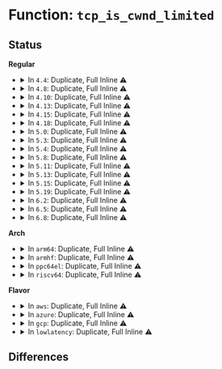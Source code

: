 # Function: <code>tcp_is_cwnd_limited</code>

## Status
<b>Regular</b>
<ul>
<li>
<details>
<summary>In <code>4.4</code>: Duplicate, Full Inline ⚠️</summary>

**Collision:** Static Duplication

**Inline:** Full

**Transformation:** False

**Instances:**

```
In net/ipv4/tcp_output.c (ffffffff817769df)
Location: include/net/tcp.h:1080
Inline: True
Inline callers:
  - net/ipv4/tcp_output.c:tcp_write_xmit
```
```
In net/ipv4/tcp_cong.c (ffffffff817801f5)
Location: include/net/tcp.h:1080
Inline: True
Inline callers:
  - net/ipv4/tcp_cong.c:tcp_reno_cong_avoid
```
```
In net/ipv4/tcp_cubic.c (ffffffff817ac633)
Location: include/net/tcp.h:1080
Inline: True
Inline callers:
  - net/ipv4/tcp_cubic.c:bictcp_cong_avoid
```
</details>
</li>
<li>
<details>
<summary>In <code>4.8</code>: Duplicate, Full Inline ⚠️</summary>

**Collision:** Static Duplication

**Inline:** Full

**Transformation:** False

**Instances:**

```
In net/ipv4/tcp_output.c (ffffffff817e3952)
Location: include/net/tcp.h:1088
Inline: True
Inline callers:
  - net/ipv4/tcp_output.c:tcp_write_xmit
```
```
In net/ipv4/tcp_cong.c (ffffffff817ed6d5)
Location: include/net/tcp.h:1088
Inline: True
Inline callers:
  - net/ipv4/tcp_cong.c:tcp_reno_cong_avoid
```
```
In net/ipv4/tcp_cubic.c (ffffffff81819b93)
Location: include/net/tcp.h:1088
Inline: True
Inline callers:
  - net/ipv4/tcp_cubic.c:bictcp_cong_avoid
```
</details>
</li>
<li>
<details>
<summary>In <code>4.10</code>: Duplicate, Full Inline ⚠️</summary>

**Collision:** Static Duplication

**Inline:** Full

**Transformation:** False

**Instances:**

```
In net/ipv4/tcp_output.c (ffffffff81813fc4)
Location: include/net/tcp.h:1143
Inline: True
Inline callers:
  - net/ipv4/tcp_output.c:tcp_write_xmit
```
```
In net/ipv4/tcp_cong.c (ffffffff8181dfe5)
Location: include/net/tcp.h:1143
Inline: True
Inline callers:
  - net/ipv4/tcp_cong.c:tcp_reno_cong_avoid
```
```
In net/ipv4/tcp_cubic.c (ffffffff8184b453)
Location: include/net/tcp.h:1143
Inline: True
Inline callers:
  - net/ipv4/tcp_cubic.c:bictcp_cong_avoid
```
</details>
</li>
<li>
<details>
<summary>In <code>4.13</code>: Duplicate, Full Inline ⚠️</summary>

**Collision:** Static Duplication

**Inline:** Full

**Transformation:** False

**Instances:**

```
In net/ipv4/tcp_output.c (ffffffff8183422c)
Location: include/net/tcp.h:1178
Inline: True
Inline callers:
  - net/ipv4/tcp_output.c:tcp_write_xmit
```
```
In net/ipv4/tcp_cong.c (ffffffff8183e745)
Location: include/net/tcp.h:1178
Inline: True
Inline callers:
  - net/ipv4/tcp_cong.c:tcp_reno_cong_avoid
```
```
In net/ipv4/tcp_cubic.c (ffffffff8186eec3)
Location: include/net/tcp.h:1178
Inline: True
Inline callers:
  - net/ipv4/tcp_cubic.c:bictcp_cong_avoid
```
</details>
</li>
<li>
<details>
<summary>In <code>4.15</code>: Duplicate, Full Inline ⚠️</summary>

**Collision:** Static Duplication

**Inline:** Full

**Transformation:** False

**Instances:**

```
In net/ipv4/tcp_output.c (ffffffff818b3645)
Location: include/net/tcp.h:1169
Inline: True
Inline callers:
  - net/ipv4/tcp_output.c:tcp_write_xmit
```
```
In net/ipv4/tcp_cong.c (ffffffff818bdf95)
Location: include/net/tcp.h:1169
Inline: True
Inline callers:
  - net/ipv4/tcp_cong.c:tcp_reno_cong_avoid
```
```
In net/ipv4/tcp_cubic.c (ffffffff818ef853)
Location: include/net/tcp.h:1169
Inline: True
Inline callers:
  - net/ipv4/tcp_cubic.c:bictcp_cong_avoid
```
</details>
</li>
<li>
<details>
<summary>In <code>4.18</code>: Duplicate, Full Inline ⚠️</summary>

**Collision:** Static Duplication

**Inline:** Full

**Transformation:** False

**Instances:**

```
In net/ipv4/tcp_output.c (ffffffff81908da9)
Location: include/net/tcp.h:1186
Inline: True
Inline callers:
  - net/ipv4/tcp_output.c:tcp_write_xmit
```
```
In net/ipv4/tcp_cong.c (ffffffff81913bb5)
Location: include/net/tcp.h:1186
Inline: True
Inline callers:
  - net/ipv4/tcp_cong.c:tcp_reno_cong_avoid
```
```
In net/ipv4/tcp_cubic.c (ffffffff819461a5)
Location: include/net/tcp.h:1186
Inline: True
Inline callers:
  - net/ipv4/tcp_cubic.c:bictcp_cong_avoid
```
</details>
</li>
<li>
<details>
<summary>In <code>5.0</code>: Duplicate, Full Inline ⚠️</summary>

**Collision:** Static Duplication

**Inline:** Full

**Transformation:** False

**Instances:**

```
In net/ipv4/tcp_output.c (ffffffff81936ff7)
Location: include/net/tcp.h:1226
Inline: True
Inline callers:
  - net/ipv4/tcp_output.c:tcp_write_xmit
```
```
In net/ipv4/tcp_cong.c (ffffffff81942365)
Location: include/net/tcp.h:1226
Inline: True
Inline callers:
  - net/ipv4/tcp_cong.c:tcp_reno_cong_avoid
```
```
In net/ipv4/tcp_cubic.c (ffffffff81976345)
Location: include/net/tcp.h:1226
Inline: True
Inline callers:
  - net/ipv4/tcp_cubic.c:bictcp_cong_avoid
```
</details>
</li>
<li>
<details>
<summary>In <code>5.3</code>: Duplicate, Full Inline ⚠️</summary>

**Collision:** Static Duplication

**Inline:** Full

**Transformation:** False

**Instances:**

```
In net/ipv4/tcp_output.c (ffffffff8199c60f)
Location: include/net/tcp.h:1228
Inline: True
Inline callers:
  - net/ipv4/tcp_output.c:tcp_write_xmit
```
```
In net/ipv4/tcp_cong.c (ffffffff819a6955)
Location: include/net/tcp.h:1228
Inline: True
Inline callers:
  - net/ipv4/tcp_cong.c:tcp_reno_cong_avoid
```
```
In net/ipv4/tcp_cubic.c (ffffffff819e0025)
Location: include/net/tcp.h:1228
Inline: True
Inline callers:
  - net/ipv4/tcp_cubic.c:bictcp_cong_avoid
```
</details>
</li>
<li>
<details>
<summary>In <code>5.4</code>: Duplicate, Full Inline ⚠️</summary>

**Collision:** Static Duplication

**Inline:** Full

**Transformation:** False

**Instances:**

```
In net/ipv4/tcp_output.c (ffffffff819d30c1)
Location: include/net/tcp.h:1249
Inline: True
Inline callers:
  - net/ipv4/tcp_output.c:tcp_write_xmit
```
```
In net/ipv4/tcp_cong.c (ffffffff819dd625)
Location: include/net/tcp.h:1249
Inline: True
Inline callers:
  - net/ipv4/tcp_cong.c:tcp_reno_cong_avoid
```
```
In net/ipv4/tcp_cubic.c (ffffffff81a16eb5)
Location: include/net/tcp.h:1249
Inline: True
Inline callers:
  - net/ipv4/tcp_cubic.c:bictcp_cong_avoid
```
</details>
</li>
<li>
<details>
<summary>In <code>5.8</code>: Duplicate, Full Inline ⚠️</summary>

**Collision:** Static Duplication

**Inline:** Full

**Transformation:** False

**Instances:**

```
In net/ipv4/tcp_output.c (ffffffff81abbd2f)
Location: include/net/tcp.h:1269
Inline: True
Inline callers:
  - net/ipv4/tcp_output.c:tcp_cwnd_validate
```
```
In net/ipv4/tcp_cong.c (ffffffff81acab45)
Location: include/net/tcp.h:1269
Inline: True
Inline callers:
  - net/ipv4/tcp_cong.c:tcp_reno_cong_avoid
```
```
In net/ipv4/tcp_cubic.c (ffffffff81b08245)
Location: include/net/tcp.h:1269
Inline: True
Inline callers:
  - net/ipv4/tcp_cubic.c:bictcp_cong_avoid
```
</details>
</li>
<li>
<details>
<summary>In <code>5.11</code>: Duplicate, Full Inline ⚠️</summary>

**Collision:** Static Duplication

**Inline:** Full

**Transformation:** False

**Instances:**

```
In net/ipv4/tcp_output.c (ffffffff81ac715c)
Location: include/net/tcp.h:1274
Inline: True
Inline callers:
  - net/ipv4/tcp_output.c:tcp_cwnd_validate
```
```
In net/ipv4/tcp_cong.c (ffffffff81ad6ad5)
Location: include/net/tcp.h:1274
Inline: True
Inline callers:
  - net/ipv4/tcp_cong.c:tcp_reno_cong_avoid
```
```
In net/ipv4/tcp_cubic.c (ffffffff81b16625)
Location: include/net/tcp.h:1274
Inline: True
Inline callers:
  - net/ipv4/tcp_cubic.c:bictcp_cong_avoid
```
</details>
</li>
<li>
<details>
<summary>In <code>5.13</code>: Duplicate, Full Inline ⚠️</summary>

**Collision:** Static Duplication

**Inline:** Full

**Transformation:** False

**Instances:**

```
In net/ipv4/tcp_output.c (ffffffff81ab6470)
Location: include/net/tcp.h:1266
Inline: True
Inline callers:
  - net/ipv4/tcp_output.c:tcp_write_xmit
```
```
In net/ipv4/tcp_cong.c (ffffffff81ac1b15)
Location: include/net/tcp.h:1266
Inline: True
Inline callers:
  - net/ipv4/tcp_cong.c:tcp_reno_cong_avoid
```
```
In net/ipv4/tcp_cubic.c (ffffffff81b04405)
Location: include/net/tcp.h:1266
Inline: True
Inline callers:
  - net/ipv4/tcp_cubic.c:cubictcp_cong_avoid
```
</details>
</li>
<li>
<details>
<summary>In <code>5.15</code>: Duplicate, Full Inline ⚠️</summary>

**Collision:** Static Duplication

**Inline:** Full

**Transformation:** False

**Instances:**

```
In net/ipv4/tcp_output.c (ffffffff81b73477)
Location: include/net/tcp.h:1259
Inline: True
Inline callers:
  - net/ipv4/tcp_output.c:tcp_write_xmit
```
```
In net/ipv4/tcp_cong.c (ffffffff81b7f835)
Location: include/net/tcp.h:1259
Inline: True
Inline callers:
  - net/ipv4/tcp_cong.c:tcp_reno_cong_avoid
```
```
In net/ipv4/tcp_cubic.c (ffffffff81bc67f5)
Location: include/net/tcp.h:1259
Inline: True
Inline callers:
  - net/ipv4/tcp_cubic.c:cubictcp_cong_avoid
```
</details>
</li>
<li>
<details>
<summary>In <code>5.19</code>: Duplicate, Full Inline ⚠️</summary>

**Collision:** Static Duplication

**Inline:** Full

**Transformation:** False

**Instances:**

```
In net/ipv4/tcp_output.c (ffffffff81d02bc6)
Location: include/net/tcp.h:1288
Inline: True
Inline callers:
  - net/ipv4/tcp_output.c:tcp_write_xmit
```
```
In net/ipv4/tcp_cong.c (ffffffff81d0f775)
Location: include/net/tcp.h:1288
Inline: True
Inline callers:
  - net/ipv4/tcp_cong.c:tcp_reno_cong_avoid
```
```
In net/ipv4/tcp_cubic.c (ffffffff81d5bb75)
Location: include/net/tcp.h:1288
Inline: True
Inline callers:
  - net/ipv4/tcp_cubic.c:cubictcp_cong_avoid
```
</details>
</li>
<li>
<details>
<summary>In <code>6.2</code>: Duplicate, Full Inline ⚠️</summary>

**Collision:** Static Duplication

**Inline:** Full

**Transformation:** False

**Instances:**

```
In net/ipv4/tcp_output.c (ffffffff81ec3510)
Location: include/net/tcp.h:1301
Inline: True
Inline callers:
  - net/ipv4/tcp_output.c:tcp_cwnd_validate
```
```
In net/ipv4/tcp_cong.c (ffffffff81ed5395)
Location: include/net/tcp.h:1301
Inline: True
```
```
In net/ipv4/tcp_cubic.c (ffffffff81f26055)
Location: include/net/tcp.h:1301
Inline: True
Inline callers:
  - net/ipv4/tcp_cubic.c:cubictcp_cong_avoid
```
</details>
</li>
<li>
<details>
<summary>In <code>6.5</code>: Duplicate, Full Inline ⚠️</summary>

**Collision:** Static Duplication

**Inline:** Full

**Transformation:** False

**Instances:**

```
In net/ipv4/tcp_output.c (ffffffff81f2176c)
Location: include/net/tcp.h:1299
Inline: True
Inline callers:
  - net/ipv4/tcp_output.c:tcp_cwnd_validate
```
```
In net/ipv4/tcp_cong.c (ffffffff81f34005)
Location: include/net/tcp.h:1299
Inline: True
Inline callers:
  - net/ipv4/tcp_cong.c:tcp_reno_cong_avoid
```
```
In net/ipv4/tcp_cubic.c (ffffffff81f85955)
Location: include/net/tcp.h:1299
Inline: True
Inline callers:
  - net/ipv4/tcp_cubic.c:cubictcp_cong_avoid
```
</details>
</li>
<li>
<details>
<summary>In <code>6.8</code>: Duplicate, Full Inline ⚠️</summary>

**Collision:** Static Duplication

**Inline:** Full

**Transformation:** False

**Instances:**

```
In net/ipv4/tcp_output.c (ffffffff81fe56ff)
Location: include/net/tcp.h:1336
Inline: True
Inline callers:
  - net/ipv4/tcp_output.c:tcp_cwnd_validate
```
```
In net/ipv4/tcp_cong.c (ffffffff81ffa185)
Location: include/net/tcp.h:1336
Inline: True
Inline callers:
  - net/ipv4/tcp_cong.c:tcp_reno_cong_avoid
```
```
In net/ipv4/tcp_cubic.c (ffffffff8204c025)
Location: include/net/tcp.h:1336
Inline: True
Inline callers:
  - net/ipv4/tcp_cubic.c:cubictcp_cong_avoid
```
</details>
</li>
</ul>
<b>Arch</b>
<ul>
<li>
<details>
<summary>In <code>arm64</code>: Duplicate, Full Inline ⚠️</summary>

**Collision:** Static Duplication

**Inline:** Full

**Transformation:** False

**Instances:**

```
In net/ipv4/tcp_output.c (ffff800010c85c5c)
Location: include/net/tcp.h:1249
Inline: True
Inline callers:
  - net/ipv4/tcp_output.c:tcp_write_xmit
```
```
In net/ipv4/tcp_cong.c (ffff800010c9095c)
Location: include/net/tcp.h:1249
Inline: True
Inline callers:
  - net/ipv4/tcp_cong.c:tcp_reno_cong_avoid
```
```
In net/ipv4/tcp_cubic.c (ffff800010cd290c)
Location: include/net/tcp.h:1249
Inline: True
Inline callers:
  - net/ipv4/tcp_cubic.c:bictcp_cong_avoid
```
</details>
</li>
<li>
<details>
<summary>In <code>armhf</code>: Duplicate, Full Inline ⚠️</summary>

**Collision:** Static Duplication

**Inline:** Full

**Transformation:** False

**Instances:**

```
In net/ipv4/tcp_output.c (c0d94ec0)
Location: include/net/tcp.h:1249
Inline: True
Inline callers:
  - net/ipv4/tcp_output.c:tcp_write_xmit
```
```
In net/ipv4/tcp_cong.c (c0d9f6f0)
Location: include/net/tcp.h:1249
Inline: True
Inline callers:
  - net/ipv4/tcp_cong.c:tcp_reno_cong_avoid
```
```
In net/ipv4/tcp_cubic.c (c0ddcc84)
Location: include/net/tcp.h:1249
Inline: True
Inline callers:
  - net/ipv4/tcp_cubic.c:bictcp_cong_avoid
```
</details>
</li>
<li>
<details>
<summary>In <code>ppc64el</code>: Duplicate, Full Inline ⚠️</summary>

**Collision:** Static Duplication

**Inline:** Full

**Transformation:** False

**Instances:**

```
In net/ipv4/tcp_output.c (c000000000d91ebc)
Location: include/net/tcp.h:1249
Inline: True
Inline callers:
  - net/ipv4/tcp_output.c:tcp_write_xmit
```
```
In net/ipv4/tcp_cong.c (c000000000d9fa58)
Location: include/net/tcp.h:1249
Inline: True
Inline callers:
  - net/ipv4/tcp_cong.c:tcp_reno_cong_avoid
```
```
In net/ipv4/tcp_cubic.c (c000000000df130c)
Location: include/net/tcp.h:1249
Inline: True
Inline callers:
  - net/ipv4/tcp_cubic.c:bictcp_cong_avoid
```
</details>
</li>
<li>
<details>
<summary>In <code>riscv64</code>: Duplicate, Full Inline ⚠️</summary>

**Collision:** Static Duplication

**Inline:** Full

**Transformation:** False

**Instances:**

```
In net/ipv4/tcp_output.c (ffffffe0007e73d4)
Location: include/net/tcp.h:1249
Inline: True
Inline callers:
  - net/ipv4/tcp_output.c:tcp_write_xmit
```
```
In net/ipv4/tcp_cong.c (ffffffe0007f0788)
Location: include/net/tcp.h:1249
Inline: True
Inline callers:
  - net/ipv4/tcp_cong.c:tcp_reno_cong_avoid
```
```
In net/ipv4/tcp_cubic.c (ffffffe000823e38)
Location: include/net/tcp.h:1249
Inline: True
Inline callers:
  - net/ipv4/tcp_cubic.c:bictcp_cong_avoid
```
</details>
</li>
</ul>
<b>Flavor</b>
<ul>
<li>
<details>
<summary>In <code>aws</code>: Duplicate, Full Inline ⚠️</summary>

**Collision:** Static Duplication

**Inline:** Full

**Transformation:** False

**Instances:**

```
In net/ipv4/tcp_output.c (ffffffff81972f31)
Location: include/net/tcp.h:1249
Inline: True
Inline callers:
  - net/ipv4/tcp_output.c:tcp_write_xmit
```
```
In net/ipv4/tcp_cong.c (ffffffff8197d495)
Location: include/net/tcp.h:1249
Inline: True
Inline callers:
  - net/ipv4/tcp_cong.c:tcp_reno_cong_avoid
```
```
In net/ipv4/tcp_cubic.c (ffffffff819b6545)
Location: include/net/tcp.h:1249
Inline: True
Inline callers:
  - net/ipv4/tcp_cubic.c:bictcp_cong_avoid
```
</details>
</li>
<li>
<details>
<summary>In <code>azure</code>: Duplicate, Full Inline ⚠️</summary>

**Collision:** Static Duplication

**Inline:** Full

**Transformation:** False

**Instances:**

```
In net/ipv4/tcp_output.c (ffffffff8192ca01)
Location: include/net/tcp.h:1249
Inline: True
Inline callers:
  - net/ipv4/tcp_output.c:tcp_write_xmit
```
```
In net/ipv4/tcp_cong.c (ffffffff81936f55)
Location: include/net/tcp.h:1249
Inline: True
Inline callers:
  - net/ipv4/tcp_cong.c:tcp_reno_cong_avoid
```
```
In net/ipv4/tcp_cubic.c (ffffffff81973335)
Location: include/net/tcp.h:1249
Inline: True
Inline callers:
  - net/ipv4/tcp_cubic.c:bictcp_cong_avoid
```
</details>
</li>
<li>
<details>
<summary>In <code>gcp</code>: Duplicate, Full Inline ⚠️</summary>

**Collision:** Static Duplication

**Inline:** Full

**Transformation:** False

**Instances:**

```
In net/ipv4/tcp_output.c (ffffffff819dd701)
Location: include/net/tcp.h:1249
Inline: True
Inline callers:
  - net/ipv4/tcp_output.c:tcp_write_xmit
```
```
In net/ipv4/tcp_cong.c (ffffffff819e7c65)
Location: include/net/tcp.h:1249
Inline: True
Inline callers:
  - net/ipv4/tcp_cong.c:tcp_reno_cong_avoid
```
```
In net/ipv4/tcp_cubic.c (ffffffff81a20fc5)
Location: include/net/tcp.h:1249
Inline: True
Inline callers:
  - net/ipv4/tcp_cubic.c:bictcp_cong_avoid
```
</details>
</li>
<li>
<details>
<summary>In <code>lowlatency</code>: Duplicate, Full Inline ⚠️</summary>

**Collision:** Static Duplication

**Inline:** Full

**Transformation:** False

**Instances:**

```
In net/ipv4/tcp_output.c (ffffffff819e7381)
Location: include/net/tcp.h:1249
Inline: True
Inline callers:
  - net/ipv4/tcp_output.c:tcp_write_xmit
```
```
In net/ipv4/tcp_cong.c (ffffffff819f1935)
Location: include/net/tcp.h:1249
Inline: True
Inline callers:
  - net/ipv4/tcp_cong.c:tcp_reno_cong_avoid
```
```
In net/ipv4/tcp_cubic.c (ffffffff81a2c315)
Location: include/net/tcp.h:1249
Inline: True
Inline callers:
  - net/ipv4/tcp_cubic.c:bictcp_cong_avoid
```
</details>
</li>
</ul>

## Differences
